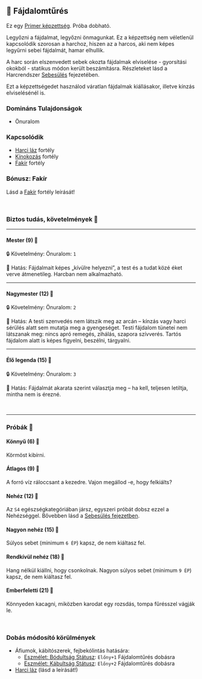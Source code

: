 ## 🔵 Fájdalomtűrés

Ez egy [Primer képzettség](../010_08_primer_szekunder_ismeretek.md). Próba dobható.

Legyőzni a fájdalmat, legyőzni önmagunkat. Ez a képzettség nem véletlenül kapcsolódik szorosan a harchoz, hiszen az a harcos, aki nem képes legyűrni sebei fájdalmát, hamar elhullik. 

A harc során elszenvedett sebek okozta fájdalmak elviselése - gyorsítási okokból - statikus módon került beszámításra. Részleteket lásd a Harcrendszer [Sebesülés](../061_03_sebesules.md#f%C3%A1jdalomt%C5%B1r%C3%A9s-harc-k%C3%B6zben) fejezetében.

Ezt a képzettségedet használod váratlan fájdalmak kiállásakor, illetve kínzás elviselésénél is.

### Domináns Tulajdonságok

- Önuralom

### Kapcsolódik

- [Harci láz](../fortelyok.harci/harci_laz.md) fortély
- [Kínokozás](../fortelyok.harci/kinokozas.md) fortély
- [Fakír](../fortelyok.altalanos/fakir.md) fortély

### Bónusz: Fakír

Lásd a [Fakír](../fortelyok.altalanos/fakir.md) fortély leírását!

<br />

### Biztos tudás, követelmények 📖

---
#### Mester (9) 📖

🔒 Követelmény: Önuralom: `1`

🌟 Hatás: Fájdalmait képes „kívülre helyezni”, a test és a tudat közé éket verve átmenetileg. Harcban nem alkalmazható.

---
#### Nagymester (12) 📖

🔒 Követelmény:  Önuralom: `2`

🌟 Hatás: A testi szenvedés nem látszik meg az arcán – kínzás vagy harci sérülés alatt sem mutatja meg a gyengeséget. Testi fájdalom tünetei nem látszanak meg: nincs apró remegés, zihálás, szapora szívverés. Tartós fájdalom alatt is képes figyelni, beszélni, tárgyalni.

---
#### Élő legenda (15) 📖

🔒 Követelmény:  Önuralom: `3`

🌟 Hatás: Fájdalmát akarata szerint választja meg – ha kell, teljesen letiltja, mintha nem is érezné.

<br />

---
### Próbák 🎲 

#### Könnyű (6) 🎲 

Körmöst kibírni.

#### Átlagos (9) 🎲 

A forró víz ráloccsant a kezedre. Vajon megállod -e, hogy felkiálts?

#### Nehéz (12) 🎲 

Az `S4` egészségkategóriában jársz, egyszeri próbát dobsz ezzel a Nehézséggel. Bővebben lásd a [Sebesülés fejezetben](../061_03_sebesules.md#s4-kateg%C3%B3ri%C3%A1s-f%C3%A1jdalomt%C5%B1r%C3%A9s).

#### Nagyon nehéz (15) 🎲 

Súlyos sebet (minimum `6 ÉP`) kapsz, de nem kiáltasz fel.

#### Rendkívül nehéz (18) 🎲 

Hang nélkül kiállni, hogy csonkolnak. Nagyon súlyos sebet (minimum `9 ÉP`) kapsz, de nem kiáltasz fel.

#### Emberfeletti (21) 🎲 

Könnyeden kacagni, miközben karodat egy rozsdás, tompa fűrésszel vágják le.

<br />

### Dobás módosító körülmények

- Áfiumok, kábítószerek, fejbekólintás hatására:
  - [Eszmélet: Bódultság Státusz](../082_statuszok.md#%EF%B8%8F-eszm%C3%A9let-1-b%C3%B3dults%C3%A1g): `Előny+1` Fájdalomtűrés dobásra
  - [Eszmélet: Kábultság Státusz](../082_statuszok.md#%EF%B8%8F-eszm%C3%A9let-2-k%C3%A1bults%C3%A1g): `Előny+2` Fájdalomtűrés dobásra
- [Harci láz](../fortelyok.harci/harci_laz.md) (lásd a leírását!)
